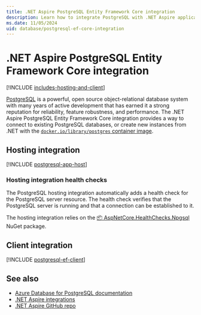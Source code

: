 ```yaml
---
title: .NET Aspire PostgreSQL Entity Framework Core integration
description: Learn how to integrate PostgreSQL with .NET Aspire applications using Entity Framework Core, using both hosting and client integrations.
ms.date: 11/05/2024
uid: database/postgresql-ef-core-integration
---
```


# .NET Aspire PostgreSQL Entity Framework Core integration

[!INCLUDE [includes-hosting-and-client](../includes/includes-hosting-and-client.md)]

[PostgreSQL](https://www.postgresql.org/) is a powerful, open source object-relational database system with many years of active development that has earned it a strong reputation for reliability, feature robustness, and performance. The .NET Aspire PostgreSQL Entity Framework Core integration provides a way to connect to existing PostgreSQL databases, or create new instances from .NET with the [`docker.io/library/postgres` container image](https://hub.docker.com/_/postgres).

## Hosting integration

[!INCLUDE [postgresql-app-host](includes/postgresql-app-host.md)]

### Hosting integration health checks

The PostgreSQL hosting integration automatically adds a health check for the PostgreSQL server resource. The health check verifies that the PostgreSQL server is running and that a connection can be established to it.

The hosting integration relies on the [📦 AspNetCore.HealthChecks.Npgsql](https://www.nuget.org/packages/AspNetCore.HealthChecks.Npgsql) NuGet package.

## Client integration

[!INCLUDE [postgresql-ef-client](includes/postgresql-ef-client.md)]

## See also

- [Azure Database for PostgreSQL documentation](/azure/postgresql/)
- [.NET Aspire integrations](../fundamentals/integrations-overview.md)
- [.NET Aspire GitHub repo](https://github.com/dotnet/aspire)
